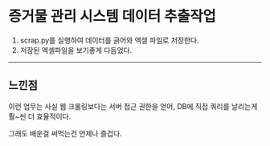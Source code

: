 # 증거물 관리 시스템 데이터 추출작업

1. scrap.py를 실행하여 데이터를 긁어와 엑셀 파일로 저장한다.
2. 저장된 엑셀파일을 보기좋게 다듬었다.

---

## 느낀점

이런 업무는 사실 웹 크롤링보다는 서버 접근 권한을 얻어, DB에 직접 쿼리를 날리는게 훨~씬 더 효율적이다.

그래도 배운걸 써먹는건 언제나 즐겁다.